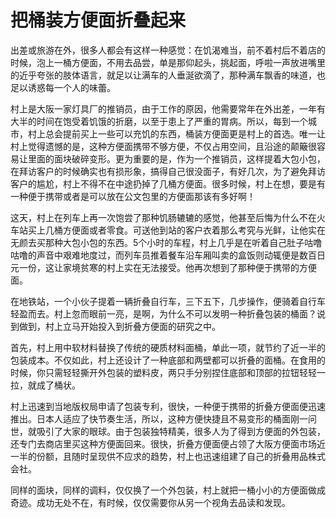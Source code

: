 # 把桶装方便面折叠起来

出差或旅游在外，很多人都会有这样一种感觉：在饥渴难当，前不着村后不着店的时候，泡上一桶方便面，不用去品尝，单是那仰起头，挑起面，呼啦一声放进嘴里的近乎夸张的肢体语言，就足以让满车的人垂涎欲滴了，那种满车飘香的味道，也足以诱惑每一个人的味蕾。 

村上是大阪一家灯具厂的推销员，由于工作的原因，他需要常年在外出差，一年有大半的时间在饱受着饥饿的折磨，以至于患上了严重的胃病。所以，每到一个城市，村上总会提前买上一些可以充饥的东西，桶装方便面更是村上的首选。唯一让村上觉得遗憾的是，这种方便面携带不够方便，不仅占用空间，且沿途的颠簸很容易让里面的面块破碎变形。更为重要的是，作为一个推销员，这样提着大包小包，在拜访客户的时候确实也有损形象，搞得自己很没面子，有好几次，为了避免拜访客户的尴尬，村上不得不在中途扔掉了几桶方便面。很多时候，村上在想，要是有一种便于携带或者是可以放在公文包里的方便面那该有多好啊！ 

这天，村上在列车上再一次饱尝了那种饥肠辘辘的感觉，他甚至后悔为什么不在火车站买上几桶方便面或者零食。可送他到站的客户衣着那么考究与光鲜，让他实在无颜去买那种大包小包的东西。5个小时的车程，村上几乎是在听着自己肚子咕噜咕噜的声音中艰难地度过，而列车员推着餐车沿车厢叫卖的盒饭则动辄便是数百日元一份，这让家境贫寒的村上实在无法接受。他再次想到了那种便于携带的方便面。 

在地铁站，一个小伙子提着一辆折叠自行车，三下五下，几步操作，便骑着自行车轻盈而去。村上忽而眼前一亮，是啊，为什么不可以发明一种折叠包装的桶面？说到做到，村上立马开始投入到折叠方便面的研究之中。 

首先，村上用中软材料替换了传统的硬质材料面桶，单此一项，就节约了近一半的包装成本。不仅如此，村上还设计了一种底部和两壁都可以折叠的面桶。在食用的时候，你只需轻轻撕开外包装的塑料皮，两只手分别捏住底部和顶部的拉钮轻轻一拉，就成了桶状。 

村上迅速到当地版权局申请了包装专利，很快，一种便于携带的折叠方便面便迅速推出。日本人适应了快节奏生活，所以，这种方便快捷且不易变形的桶面刚一问世，就吸引了大家的眼球。由于包装独特精美，很多人为了得到方便面的外包装，还专门去商店里买这种方便面回来。很快，折叠方便面便占领了大阪方便面市场近一半的份额，且随时呈现供不应求的趋势，村上也迅速组建了自己的折叠用品株式会社。 

同样的面块，同样的调料，仅仅换了一个外包装，村上就把一桶小小的方便面做成奇迹。成功无处不在，有时候，仅仅需要你从另一个视角去品读和发现。